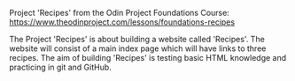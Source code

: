 Project 'Recipes' from the Odin Project Foundations Course: https://www.theodinproject.com/lessons/foundations-recipes

The Project 'Recipes' is about building a website called 'Recipes'. The website will consist of a main index page which will have links to three recipes.
The aim of building 'Recipes' is testing basic HTML knowledge and practicing in git and GitHub.